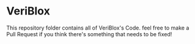 # VeriBlox
This repository folder contains all of VeriBlox's Code. feel free to make a Pull Request if you think there's something that needs to be fixed!
